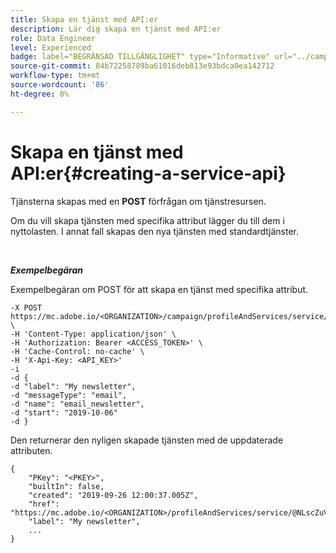```yaml
---
title: Skapa en tjänst med API:er
description: Lär dig skapa en tjänst med API:er
role: Data Engineer
level: Experienced
badge: label="BEGRÄNSAD TILLGÄNGLIGHET" type="Informative" url="../campaign-standard-migration-home.md" tooltip="Begränsat till användare som migrerats till Campaign Standarden"
source-git-commit: 84b72258789ba61016deb813e93bdca0ea142712
workflow-type: tm+mt
source-wordcount: '86'
ht-degree: 0%

---
```


# Skapa en tjänst med API:er{#creating-a-service-api}

Tjänsterna skapas med en **POST** förfrågan om tjänstresursen.

Om du vill skapa tjänsten med specifika attribut lägger du till dem i nyttolasten. I annat fall skapas den nya tjänsten med standardtjänster.

<br/>

***Exempelbegäran***

Exempelbegäran om POST för att skapa en tjänst med specifika attribut.

```
-X POST https://mc.adobe.io/<ORGANIZATION>/campaign/profileAndServices/service/ \
-H 'Content-Type: application/json' \
-H 'Authorization: Bearer <ACCESS_TOKEN>' \
-H 'Cache-Control: no-cache' \
-H 'X-Api-Key: <API_KEY>'
-i
-d {
-d "label": "My newsletter",
-d "messageType": "email",
-d "name": "email_newsletter",
-d "start": "2019-10-06"
-d }
```

Den returnerar den nyligen skapade tjänsten med de uppdaterade attributen.

```
{
    "PKey": "<PKEY>",
    "builtIn": false,
    "created": "2019-09-26 12:00:37.005Z",
    "href": "https://mc.adobe.io/<ORGANIZATION>/profileAndServices/service/@NLscZuVHxdVu9rPftvrMWFfR1zRIxQGswSOmGLrK09JTF_iWhB0JCUHEndA_vvy__k9mzOYa5NVkcWDcrK8qGh0wygahX9kRcD44kiWWSEceShn3",
    "label": "My newsletter",
    ...
}
```
